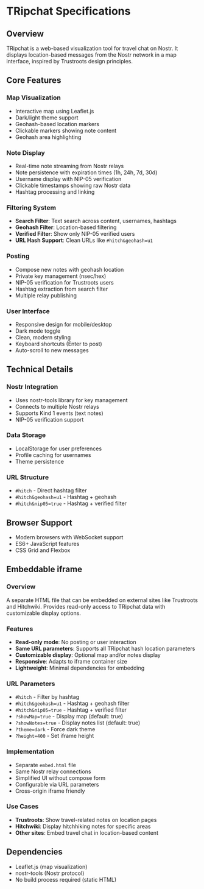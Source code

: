 # TRipchat Specifications

## Overview
TRipchat is a web-based visualization tool for travel chat on Nostr. It displays location-based messages from the Nostr network in a map interface, inspired by Trustroots design principles.

## Core Features

### Map Visualization
- Interactive map using Leaflet.js
- Dark/light theme support
- Geohash-based location markers
- Clickable markers showing note content
- Geohash area highlighting

### Note Display
- Real-time note streaming from Nostr relays
- Note persistence with expiration times (1h, 24h, 7d, 30d)
- Username display with NIP-05 verification
- Clickable timestamps showing raw Nostr data
- Hashtag processing and linking

### Filtering System
- **Search Filter**: Text search across content, usernames, hashtags
- **Geohash Filter**: Location-based filtering
- **Verified Filter**: Show only NIP-05 verified users
- **URL Hash Support**: Clean URLs like `#hitch&geohash=u1`

### Posting
- Compose new notes with geohash location
- Private key management (nsec/hex)
- NIP-05 verification for Trustroots users
- Hashtag extraction from search filter
- Multiple relay publishing

### User Interface
- Responsive design for mobile/desktop
- Dark mode toggle
- Clean, modern styling
- Keyboard shortcuts (Enter to post)
- Auto-scroll to new messages

## Technical Details

### Nostr Integration
- Uses nostr-tools library for key management
- Connects to multiple Nostr relays
- Supports Kind 1 events (text notes)
- NIP-05 verification support

### Data Storage
- LocalStorage for user preferences
- Profile caching for usernames
- Theme persistence

### URL Structure
- `#hitch` - Direct hashtag filter
- `#hitch&geohash=u1` - Hashtag + geohash
- `#hitch&nip05=true` - Hashtag + verified filter

## Browser Support
- Modern browsers with WebSocket support
- ES6+ JavaScript features
- CSS Grid and Flexbox

## Embeddable iframe

### Overview
A separate HTML file that can be embedded on external sites like Trustroots and Hitchwiki. Provides read-only access to TRipchat data with customizable display options.

### Features
- **Read-only mode**: No posting or user interaction
- **Same URL parameters**: Supports all TRipchat hash location parameters
- **Customizable display**: Optional map and/or notes display
- **Responsive**: Adapts to iframe container size
- **Lightweight**: Minimal dependencies for embedding

### URL Parameters
- `#hitch` - Filter by hashtag
- `#hitch&geohash=u1` - Hashtag + geohash filter
- `#hitch&nip05=true` - Hashtag + verified filter
- `?showMap=true` - Display map (default: true)
- `?showNotes=true` - Display notes list (default: true)
- `?theme=dark` - Force dark theme
- `?height=400` - Set iframe height

### Implementation
- Separate `embed.html` file
- Same Nostr relay connections
- Simplified UI without compose form
- Configurable via URL parameters
- Cross-origin iframe friendly

### Use Cases
- **Trustroots**: Show travel-related notes on location pages
- **Hitchwiki**: Display hitchhiking notes for specific areas
- **Other sites**: Embed travel chat in location-based content

## Dependencies
- Leaflet.js (map visualization)
- nostr-tools (Nostr protocol)
- No build process required (static HTML)
